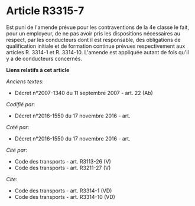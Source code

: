 # Article R3315-7

Est puni de l'amende prévue pour les contraventions de la 4e classe le fait, pour un employeur, de ne pas avoir pris les
dispositions nécessaires au respect, par les conducteurs dont il est responsable, des obligations de qualification initiale
et de formation continue prévues respectivement aux articles R. 3314-1 et R. 3314-10. L'amende est appliquée autant de fois
qu'il y a de conducteurs concernés.

**Liens relatifs à cet article**

_Anciens textes_:

  - Décret n°2007-1340 du 11 septembre 2007 - art. 22 (Ab)

_Codifié par_:

  - Décret n°2016-1550 du 17 novembre 2016 - art.

_Créé par_:

  - Décret n°2016-1550 du 17 novembre 2016 - art.

_Cité par_:

  - Code des transports - art. R3113-26 (V)
  - Code des transports - art. R3211-27 (V)

_Cite_:

  - Code des transports - art. R3314-1 (VD)
  - Code des transports - art. R3314-10 (VD)
